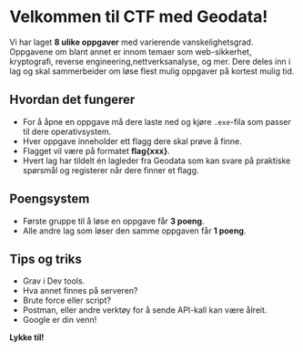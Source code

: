 # Velkommen til CTF med Geodata!  

Vi har laget **8 ulike oppgaver** med varierende vanskelighetsgrad. Oppgavene om blant annet er innom temaer som web-sikkerhet, kryptografi, reverse engineering,nettverksanalyse, og mer. Dere deles inn i lag og skal sammerbeider om løse flest mulig oppgaver på kortest mulig tid.

## Hvordan det fungerer  
- For å åpne en oppgave må dere laste ned og kjøre `.exe`-fila som passer til dere operativsystem.  
- Hver oppgave inneholder ett flagg dere skal prøve å finne.  
- Flagget vil være på formatet **flag{xxx}**.
- Hvert lag har tildelt én lagleder fra Geodata som kan svare på praktiske spørsmål og registerer når dere finner et flagg. 

## Poengsystem  
- Første gruppe til å løse en oppgave får **3 poeng**.  
- Alle andre lag som løser den samme oppgaven får **1 poeng**.  

## Tips og triks
- Grav i Dev tools. 
- Hva annet finnes på serveren?
- Brute force eller script?
- Postman, eller andre verktøy for å sende API-kall kan være ålreit. 
- Google er din venn!

**Lykke til!**